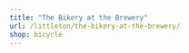 ```yaml
---
title: "The Bikery at the Brewery"
url: /littleton/the-bikery-at-the-brewery/
shop: bicycle
---
```

